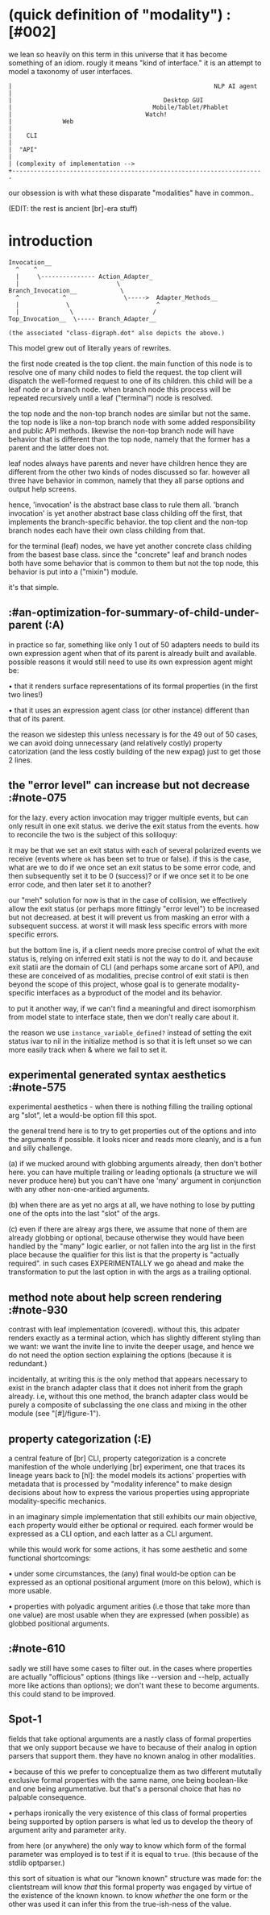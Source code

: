 # (quick definition of "modality") :[#002]

we lean so heavily on this term in this universe that it has become
something of an idiom. rougly it means "kind of interface." it is an
attempt to model a taxonomy of user interfaces.


    |                                                        NLP AI agent
    |
    |                                          Desktop GUI
    |                                       Mobile/Tablet/Phablet
    |                                     Watch!
    |              Web
    |
    |    CLI
    |
    |  "API"
    |
    | (complexity of implementation -->
    +----------------------------------------------------------------------

our obsession is with what these disparate "modalities" have in common..




(EDIT: the rest is ancient [br]-era stuff)


# introduction

    Invocation__
      ^    ^
      |     \--------------- Action_Adapter_
      |                           \
    Branch_Invocation__            \
      ^            ^                \----->  Adapter_Methods__
      |             \                        ^
      |              \                      /
    Top_Invocation__  \----- Branch_Adapter__

    (the associated "class-digraph.dot" also depicts the above.)


This model grew out of literally years of rewrites.

the first node created is the top client. the main function of this node
is to resolve one of many child nodes to field the request. the top
client will dispatch the well-formed request to one of its children.
this child will be a leaf node or a branch node. when branch node this
process will be repeated recursively until a leaf ("terminal") node is
resolved.

the top node and the non-top branch nodes are similar but not the same.
the top node is like a non-top branch node with some added
responsibility and public API methods. likewise the non-top branch node
will have behavior that is different than the top node, namely that the
former has a parent and the latter does not.

leaf nodes always have parents and never have children hence they are
different from the other two kinds of nodes discussed so far. however
all three have behavior in common, namely that they all parse options
and output help screens.

hence, 'invocation' is the abstract base class to rule them all. 'branch
invocation' is yet another abstract base class childing off the first,
that implements the branch-specific behavior. the top client and the
non-top branch nodes each have their own class childing from that.

for the terminal (leaf) nodes, we have yet another concrete class
childing from the basest base class. since the "concrete" leaf and
branch nodes both have some behavior that is common to them but not the
top node, this behavior is put into a ("mixin") module.

it's that simple.




## :#an-optimization-for-summary-of-child-under-parent (:A)

in practice so far, something like only 1 out of 50 adapters
needs to build its own expression agent when that of its
parent is already built and available. possible reasons it
would still need to use its own expression agent might be:

  • that it renders surface representations of its formal
    properties (in the first two lines!)

  • that it uses an expression agent class (or other
    instance) different than that of its parent.

the reason we sidestep this unless necessary is for the 49
out of 50 cases, we can avoid doing unnecessary (and
relatively costly) property catorization (and the less costly
building of the new expag) just to get those 2 lines.




## the "error level" can increase but not decrease :#note-075

for the lazy. every action invocation may trigger multiple events, but
can only result in one exit status. we derive the exit status from the
events. how to reconcile the two is the subject of this soliloquy:

it may be that we set an exit status with each of several polarized events
we receive (events where `ok` has been set to true or false). if
this is the case, what are we to do if we once set an exit status to be
some error code, and then subsequently set it to be 0 (success)? or if we
once set it to be one error code, and then later set it to another?

our "meh" solution for now is that in the case of collision, we
effectively allow the exit status (or perhaps more fittingly "error level")
to be increased but not decreased. at best it will prevent us from masking an
error with a subsequent success. at worst it will mask less specific
errors with more specific errors.

but the bottom line is, if a client needs more precise control of what
the exit status is, relying on inferred exit statii is not the way to do
it. and because exit statii are the domain of CLI (and perhaps some
arcane sort of API), and these are conceived of as modalities, precise
control of exit statii is then beyond the scope of this project, whose
goal is to generate modality-specific interfaces as a byproduct of the
model and its behavior.

to put it another way, if we can't find a meaningful and direct
isomorphism from model state to interface state, then we don't really
care about it.

the reason we use `instance_variable_defined?` instead of setting the
exit status ivar to nil in the initialize method is so that it is left
unset so we can more easily track when & where we fail to set it.




## experimental generated syntax aesthetics :#note-575

experimental aesthetics - when there is nothing filling the
trailing optional arg "slot", let a would-be option fill this spot.

the general trend here is to try to get properties out of the options
and into the arguments if possible. it looks nicer and reads more
cleanly, and is a fun and silly challenge.

(a) if we mucked around with globbing arguments already, then don't
bother here. you can have multiple trailing or leading optionals (a structure
we will never produce here) but you can't have one 'many' argument in
conjunction with any other non-one-aritied arguments.

(b) when there are as yet no args at all, we have nothing to lose by
putting one of the opts into the last "slot" of the args.

(c) even if there are alreay args there, we assume that none of them are
already globbing or optional, because otherwise they would have been handled
by the "many" logic earlier, or not fallen into the arg list in the
first place because the qualifier for this list is that the property is
"actually required". in such cases EXPERIMENTALLY we go ahead
and make the transformation to put the last option in with the args as a
trailing optional.




## method note about help screen rendering :#note-930

contrast with leaf implementation (covered). without this, this adpater
renders exactly as a terminal action, which has slightly different styling
than we want: we want the invite line to invite the deeper usage, and
hence we do not need the option section explaining the options (because
it is redundant.)

incidentally, at writing this *is* the only method that appears
necessary to exist in the branch adapter class that it does not inherit
from the graph already. i.e, without this one method, the branch adapter
class would be purely a composite of subclassing the one class and
mixing in the other module (see "[#]/figure-1").





## property categorization (:E)

a central feature of [br] CLI, property categorization is a concrete
manifestion of the whole underlying [br] experiment, one that traces its
lineage years back to [hl]: the model models its actions' properties
with metadata that is processed by "modality inference" to make design
decisions about how to express the various properties using appropriate
modality-specific mechanics.

in an imaginary simple implementation that still exhibits our main
objective, each property would either be optional or required. each
former would be expressed as a CLI option, and each latter as a CLI
argument.

while this would work for some actions, it has some aesthetic and some
functional shortcomings:

  • under some circumstances, the (any) final would-be option can be
    expressed as an optional positional argument (more on this below),
    which is more usable.

  • properties with polyadic argument arities (i.e those that take
    more than one value) are most usable when they are expressed
    (when possible) as globbed positional arguments.




## :#note-610

sadly we still have some cases to filter out. in the cases where
properties are actually "officious" options (things like --version and
--help, actually more like actions than options); we don't want these to
become arguments. this could stand to be improved.




## Spot-1

fields that take optional arguments are a nastly class of formal
properties that we only support because we have to because of their
analog in option parsers that support them. they have no known analog
in other modalities.

  • because of this we prefer to conceptualize them as two
    different mututally exclusive formal properties with the same
    name, one being boolean-like and one being argumentative. but
    that's a personal choice that has no palpable consequence.

  • perhaps ironically the very existence of this class of formal
    properties being supported by option parsers is what led us to
    develop the theory of argument arity and parameter arity.

from here (or anywhere) the only way to know which form of the formal
parameter was employed is to test if it is equal to `true`. (this
because of the stdlib optparser.)

this sort of situation is what our "known known" structure was made for:
the clientstream will know *that* this formal property was engaged by virtue
of the existence of the known known. to know *whether* the one form or
the other was used it can infer this from the true-ish-ness of the
value.
